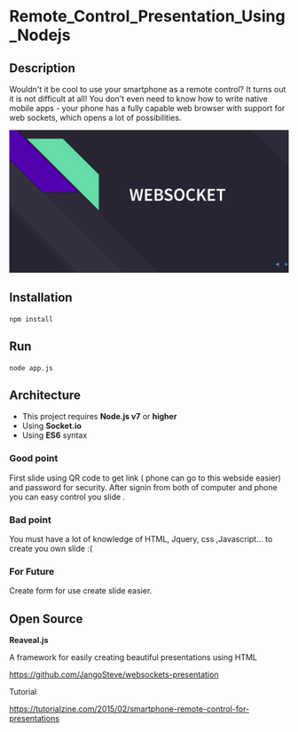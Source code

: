 # Remote_Control_Presentation_Using_Nodejs

## Description

Wouldn't it be cool to use your smartphone as a remote control? It turns out it is not difficult at all! You don't even need to know how to write native mobile apps - your phone has a fully capable web browser with support for web sockets, which opens a lot of possibilities.

![readme](https://github.com/vinhyenvodoi98/nodejs-presentation/blob/master/public/assets/img/Readmeimage.jpg)

## Installation

    npm install

## Run

    node app.js    

## Architecture

* This project requires **Node.js v7** or **higher**
* Using **Socket.io**
* Using **ES6** syntax

### Good point
First slide using QR code to get link ( phone can go to this webside easier) and password for security.
After signin from both of computer and phone you can easy control you slide .

### Bad point
You must have a lot of knowledge of HTML, Jquery, css ,Javascript... to create you own slide :(

### For Future
Create form for use create slide easier.


## Open Source

**Reaveal.js**

A framework for easily creating beautiful presentations using HTML

https://github.com/JangoSteve/websockets-presentation

Tutorial

https://tutorialzine.com/2015/02/smartphone-remote-control-for-presentations
